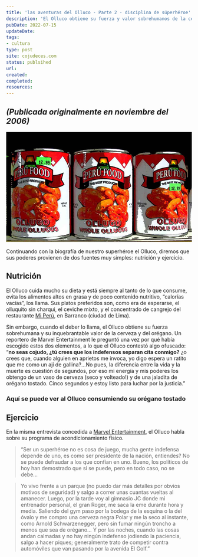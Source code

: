 ```yaml
---
title: 'las aventuras del Olluco - Parte 2 - disciplina de súperhéroe' 
description: 'El Olluco obtiene su fuerza y valor sobrehumanos de la cerveza y del orégano. Un reportero de Marvel Entertainment le preguntó una vez por qué había escogido estos dos elementos.'
pubDate: 2022-07-15
updateDate: 
tags: 
- cultura
type: post
site: cojudeces.com
status: publsihed
url: 
created: 
completed: 
resources:
---
```

## _(Publicada originalmente en noviembre del 2006)_

![](./images/2022/2022-07-Olluco-enlatado.jpg)

Continuando con la biografía de nuestro superhéroe el Olluco, diremos que sus poderes provienen de dos fuentes muy simples: nutrición y ejercicio.

## **Nutrición**

El Olluco cuida mucho su dieta y está siempre al tanto de lo que consume, evita los alimentos altos en grasa y de poco contenido nutritivo, “calorías vacías”, los llama. Sus platos preferidos son, como era de esperarse, el olluquito sin charqui, el ceviche mixto, y el concentrado de cangrejo del restaurante [Mi Perú](https://youtu.be/RL0-Uxf7AZM?ref=cojudeces.com), en Barranco (ciudad de Lima).

Sin embargo, cuando el deber lo llama, el Olluco obtiene su fuerza sobrehumana y su inquebrantable valor de la cerveza y del orégano. Un reportero de Marvel Entertainment le preguntó una vez por qué había escogido estos dos elementos, a lo que el Olluco contestó algo ofuscado: “**no seas cojudo, ¿tú crees que los indefensos separan cita conmigo?** ¿o crees que, cuando alguien en aprietos me invoca, yo digo espera un ratito que me como un ají de gallina?...No pues, la diferencia entre la vida y la muerte es cuestión de segundos, por eso mi energía y mis poderes los obtengo de un vaso de cerveza (seco y volteado!) y de una jaladita de orégano tostado. Cinco segundos y estoy listo para luchar por la justicia.”

### Aquí se puede ver al Olluco consumiendo su orégano tostado

## **Ejercicio**

En la misma entrevista concedida a [Marvel Entertainment](http://www.marvel.com/?ref=cojudeces.com), el Olluco habla sobre su programa de acondicionamiento físico.

> “Ser un superhéroe no es cosa de juego, mucha gente indefensa depende de uno, es como ser presidente de la nación, entiendes? No se puede defraudar a los que confían en uno. Bueno, los políticos de hoy han demostrado que sí se puede, pero en todo caso, no se debe...

> Yo vivo frente a un parque (no puedo dar más detalles por obvios motivos de seguridad) y salgo a correr unas cuantas vueltas al amanecer. Luego, por la tarde voy al gimnasio JC donde mi entrenador personal, el gran Roger, me saca la eme durante hora y media. Saliendo del gym paso por la bodega de la esquina o la del óvalo y me compro una cerveza negra Polar y me la seco al instante, como Arnold Schwarzenegger, pero sin fumar ningún troncho a menos que sea de orégano... Y por las noches, cuando las cosas andan calmadas y no hay ningún indefenso jodiendo la paciencia, salgo a hacer piques; generalmente trato de competir contra automóviles que van pasando por la avenida El Golf.”
